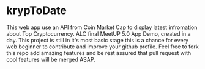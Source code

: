 # krypToDate
This web app use an API from Coin Market Cap to display latest infromation about Top Cryptocurrency.
ALC final MeetUP 5.0 App Demo, created in a day.
This project is still in it's most basic stage this is a chance for every web beginner to contribute and improve your github profile.
Feel free to fork this repo add amazing features and be rest assured that pull request with cool features will be merged ASAP.
